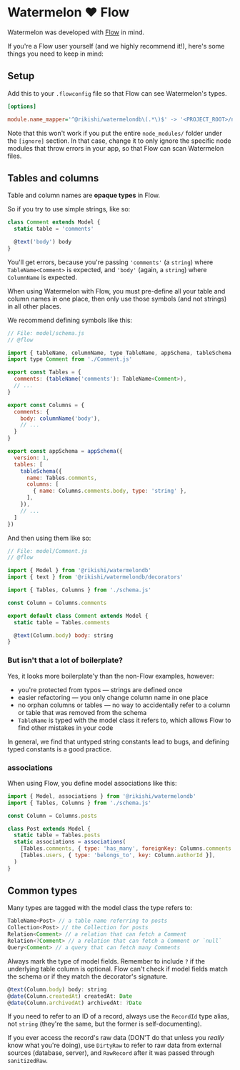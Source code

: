 # Watermelon ❤️ Flow

Watermelon was developed with [Flow](https://flow.org) in mind.

If you're a Flow user yourself (and we highly recommend it!), here's some things you need to keep in mind:

## Setup

Add this to your `.flowconfig` file so that Flow can see Watermelon's types.

```ini
[options]

module.name_mapper='^@rikishi/watermelondb\(.*\)$' -> '<PROJECT_ROOT>/node_modules/@rikishi/watermelondb/src\1'
```

Note that this won't work if you put the entire `node_modules/` folder under the `[ignore]` section. In that case, change it to only ignore the specific node modules that throw errors in your app, so that Flow can scan Watermelon files.

## Tables and columns

Table and column names are **opaque types** in Flow.

So if you try to use simple strings, like so:

```js
class Comment extends Model {
  static table = 'comments'

  @text('body') body
}
```

You'll get errors, because you're passing `'comments'` (a `string`) where `TableName<Comment>` is expected, and `'body'` (again, a `string`) where `ColumnName` is expected.

When using Watermelon with Flow, you must pre-define all your table and column names in one place, then only use those symbols (and not strings) in all other places.

We recommend defining symbols like this:

```js
// File: model/schema.js
// @flow

import { tableName, columnName, type TableName, appSchema, tableSchema } from '@rikishi/watermelondb'
import type Comment from './Comment.js'

export const Tables = {
  comments: (tableName('comments'): TableName<Comment>),
  // ...
}

export const Columns = {
  comments: {
    body: columnName('body'),
    // ...
  }
}

export const appSchema = appSchema({
  version: 1,
  tables: [
    tableSchema({
      name: Tables.comments,
      columns: [
        { name: Columns.comments.body, type: 'string' },
      ],
    }),
    // ...
  ]
})
```

And then using them like so:

```js
// File: model/Comment.js
// @flow

import { Model } from '@rikishi/watermelondb'
import { text } from '@rikishi/watermelondb/decorators'

import { Tables, Columns } from './schema.js'

const Column = Columns.comments

export default class Comment extends Model {
  static table = Tables.comments

  @text(Column.body) body: string
}
```

### But isn't that a lot of boilerplate?

Yes, it looks more boilerplate'y than the non-Flow examples, however:

- you're protected from typos — strings are defined once
- easier refactoring — you only change column name in one place
- no orphan columns or tables — no way to accidentally refer to a column or table that was removed from the schema
- `TableName` is typed with the model class it refers to, which allows Flow to find other mistakes in your code

In general, we find that untyped string constants lead to bugs, and defining typed constants is a good practice.

### associations

When using Flow, you define model associations like this:

```js
import { Model, associations } from '@rikishi/watermelondb'
import { Tables, Columns } from './schema.js'

const Column = Columns.posts

class Post extends Model {
  static table = Tables.posts
  static associations = associations(
    [Tables.comments, { type: 'has_many', foreignKey: Columns.comments.postId }],
    [Tables.users, { type: 'belongs_to', key: Column.authorId }],
  )
}
```

## Common types

Many types are tagged with the model class the type refers to:

```js
TableName<Post> // a table name referring to posts
Collection<Post> // the Collection for posts
Relation<Comment> // a relation that can fetch a Comment
Relation<?Comment> // a relation that can fetch a Comment or `null`
Query<Comment> // a query that can fetch many Comments
```

Always mark the type of model fields. Remember to include `?` if the underlying table column is optional. Flow can't check if model fields match the schema or if they match the decorator's signature.

```js
@text(Column.body) body: string
@date(Column.createdAt) createdAt: Date
@date(Column.archivedAt) archivedAt: ?Date
```

If you need to refer to an ID of a record, always use the `RecordId` type alias, not `string` (they're the same, but the former is self-documenting).

If you ever access the record's raw data (DON'T do that unless you *really* know what you're doing), use `DirtyRaw` to refer to raw data from external sources (database, server), and `RawRecord` after it was passed through `sanitizedRaw`.
